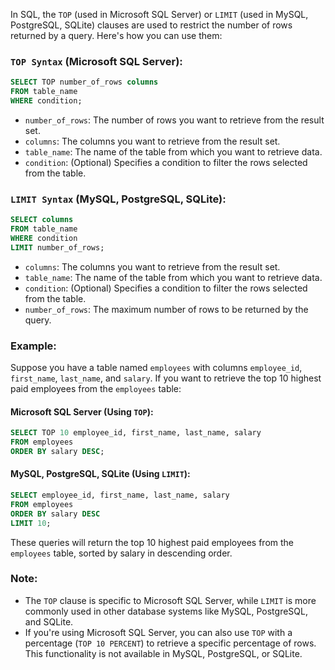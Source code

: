 In SQL, the `TOP` (used in Microsoft SQL Server) or `LIMIT` (used in MySQL, PostgreSQL, SQLite) clauses are used to restrict the number of rows returned by a query. Here's how you can use them:

### `TOP Syntax` (Microsoft SQL Server):

```sql
SELECT TOP number_of_rows columns
FROM table_name
WHERE condition;
```

- `number_of_rows`: The number of rows you want to retrieve from the result set.
- `columns`: The columns you want to retrieve from the result set.
- `table_name`: The name of the table from which you want to retrieve data.
- `condition`: (Optional) Specifies a condition to filter the rows selected from the table.

### `LIMIT Syntax` (MySQL, PostgreSQL, SQLite):

```sql
SELECT columns
FROM table_name
WHERE condition
LIMIT number_of_rows;
```

- `columns`: The columns you want to retrieve from the result set.
- `table_name`: The name of the table from which you want to retrieve data.
- `condition`: (Optional) Specifies a condition to filter the rows selected from the table.
- `number_of_rows`: The maximum number of rows to be returned by the query.

### Example:

Suppose you have a table named `employees` with columns `employee_id`, `first_name`, `last_name`, and `salary`. If you want to retrieve the top 10 highest paid employees from the `employees` table:

#### Microsoft SQL Server (Using `TOP`):

```sql
SELECT TOP 10 employee_id, first_name, last_name, salary
FROM employees
ORDER BY salary DESC;
```

#### MySQL, PostgreSQL, SQLite (Using `LIMIT`):

```sql
SELECT employee_id, first_name, last_name, salary
FROM employees
ORDER BY salary DESC
LIMIT 10;
```

These queries will return the top 10 highest paid employees from the `employees` table, sorted by salary in descending order.

### Note:

- The `TOP` clause is specific to Microsoft SQL Server, while `LIMIT` is more commonly used in other database systems like MySQL, PostgreSQL, and SQLite.
- If you're using Microsoft SQL Server, you can also use `TOP` with a percentage (`TOP 10 PERCENT`) to retrieve a specific percentage of rows. This functionality is not available in MySQL, PostgreSQL, or SQLite.
